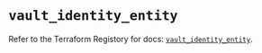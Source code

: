 # `vault_identity_entity`

Refer to the Terraform Registory for docs: [`vault_identity_entity`](https://registry.terraform.io/providers/hashicorp/vault/3.20.1/docs/resources/identity_entity).
